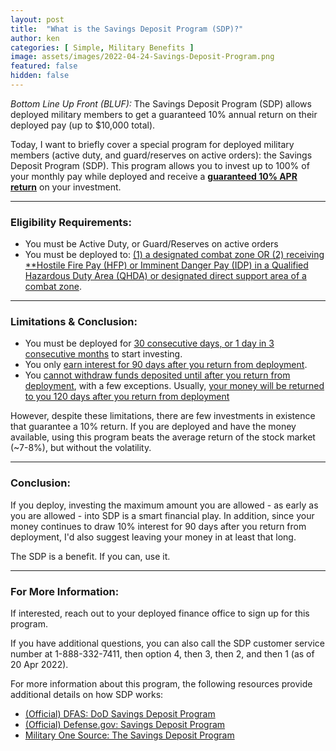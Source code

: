 ```yaml
---
layout: post
title:  "What is the Savings Deposit Program (SDP)?"
author: ken
categories: [ Simple, Military Benefits ]
image: assets/images/2022-04-24-Savings-Deposit-Program.png
featured: false
hidden: false
---
```


*Bottom Line Up Front (BLUF):* The Savings Deposit Program (SDP) allows deployed military members to get a guaranteed 10% annual return on their deployed pay (up to $10,000 total).  

Today, I want to briefly cover a special program for deployed military members (active duty, and guard/reserves on active orders): the Savings Deposit Program (SDP).  This program allows you to invest up to 100% of your monthly pay while deployed and receive a **[guaranteed 10% APR return](https://www.dfas.mil/MilitaryMembers/sdp/#:~:text=SDP%20Interest%20compounds%20monthly%20and,accrue%20interest.)** on your investment.  

--------------

### Eligibility Requirements:
- You must be Active Duty, or Guard/Reserves on active orders
- You must be deployed to: [(1) a designated combat zone OR (2) receiving **Hostile Fire Pay (HFP) or Imminent Danger Pay (IDP)  in a Qualified Hazardous Duty Area (QHDA) or designated direct support area of a combat zone](https://www.dfas.mil/MilitaryMembers/sdp/#:~:text=The%20DoD%20Savings%20Deposit%20Program%20(SDP)%20was%20established%20to%20provide,of%20a%20combat%20zone.).

------------

### Limitations & Conclusion:
- You must be deployed for [30 consecutive days, or 1 day in 3 consecutive months](https://www.dfas.mil/MilitaryMembers/sdp/#:~:text=After%20a%20member%20has%20served,qualified%20to%20begin%20making%20deposits.) to start investing. 
- You only [earn interest for 90 days after you return from deployment](https://www.dfas.mil/MilitaryMembers/sdp/#:~:text=Upon%20returning%20from%20deployment%2C%20deposits,to%2090%20days.).  
- You [cannot withdraw funds deposited until after you return from deployment](https://www.dfas.mil/MilitaryMembers/sdp/#:~:text=When%20a%20member%20contributes%20to,returning%20from%20deployment.), with a few exceptions.  Usually, [your money will be returned to you 120 days after you return from deployment](https://www.dfas.mil/MilitaryMembers/sdp/#:~:text=An%20SDP%20account%20payment%2C%20including,left%20the%20combat%20zone.)

However, despite these limitations, there are few investments in existence that guarantee a 10% return.  If you are deployed and have the money available, using this program beats the average return of the stock market (~7-8%), but without the volatility.  

--------------

### Conclusion:
If you deploy, investing the maximum amount you are allowed - as early as you are allowed - into SDP is a smart financial play.  In addition, since your money continues to draw 10% interest for 90 days after you return from deployment, I'd also suggest leaving your money in at least that long.  

The SDP is a benefit.  If you can, use it.

-------------

### For More Information:
If interested, reach out to your deployed finance office to sign up for this program.  

If you have additional questions, you can also call the SDP customer service number at 1-888-332-7411, then option 4, then 3, then 2, and then 1 (as of 20 Apr 2022).

For more information about this program, the following resources provide additional details on how SDP works:
- [(Official) DFAS: DoD Savings Deposit Program](https://www.dfas.mil/MilitaryMembers/sdp/)
- [(Official) Defense.gov: Savings Deposit Program](https://militarypay.defense.gov/Benefits/Savings-Deposit-Program/)
- [Military One Source: The Savings Deposit Program](https://www.militaryonesource.mil/military-life-cycle/new-to-the-military/getting-connected/the-savings-deposit-program/)


